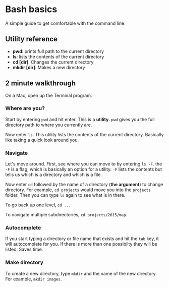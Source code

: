 # Bash basics

A simple guide to get comfortable with the command line.

## Utility reference
- **pwd**: prints full path to the current directory
- **ls**: lists the contents of the current directory
- **cd [dir]**: Changes the current directory 
- **mkdir [dir]**: Makes a new directory

## 2 minute walkthrough
On a Mac, open up the Terminal program.

### Where are you?
Start by entering `pwd` and hit enter. This is a **utility**. `pwd` gives you the full directory path to where you currently are.

Now enter `ls`. This utility lists the contents of the current directory. Basically like taking a quick look around you.

### Navigate
Let's move around. First, see where you can move to by entering `ls -F`. the `-F` is a flag, which is basically an option for a utility. `-F` lists the contents but tells us which is a directory and which is a file. 

Now enter `cd` followed by the name of a directory (**the argument**) to change directory. For example, `cd projects` would move you into the `projects` folder. Then you can type `ls` again to see what is in there.

To go back up one level, `cd ..`.

To navigate multiple subdirectories, `cd projects/2015/map`.

### Autocomplete
If you start typing a directory or file name that exists and hit the `tab` key, it will autocomplete for you. If there is more than one possibilty they will be listed. Saves time.

### Make directory
To create a new directory, type `mkdir` and the name of the new directory. For example, `mkdir images`.



